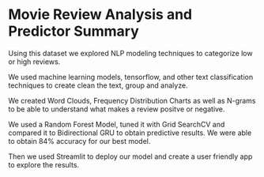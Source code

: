 # Movie Review Analysis and Predictor Summary

Using this dataset we explored NLP modeling techniques to categorize low or high reviews.

We used machine learning models, tensorflow, and other text classification techniques to 
create clean the text, group and analyze.

We created Word Clouds, Frequency Distribution Charts as well as N-grams to be able to understand 
what makes a review positve or negative.

We used a Random Forest Model, tuned it with Grid SearchCV and compared it to Bidirectional GRU 
to obtain predictive results. We were able to obtain 84% accuracy for our best model.

Then we used Streamlit to deploy our model and create a user friendly app to explore the results.